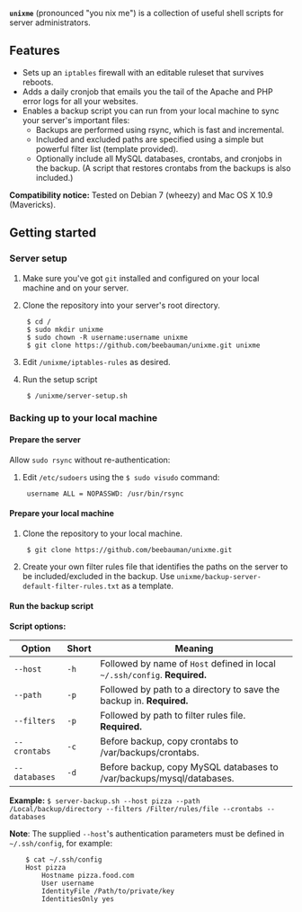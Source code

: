 **`unixme`** (pronounced "you nix me") is a collection of useful shell scripts for server administrators.

## Features

* Sets up an `iptables` firewall with an editable ruleset that survives reboots.
* Adds a daily cronjob that emails you the tail of the Apache and PHP error logs for all your websites.
* Enables a backup script you can run from your local machine to sync your server's important files:
	* Backups are performed using rsync, which is fast and incremental.
	* Included and excluded paths are specified using a simple but powerful filter list (template provided).
	* Optionally include all MySQL databases, crontabs, and cronjobs in the backup. (A script that restores crontabs from the backups is also included.)

**Compatibility notice:** Tested on Debian 7 (wheezy) and Mac OS X 10.9 (Mavericks).

## Getting started

### Server setup

1. Make sure you've got `git` installed and configured on your local machine and on your server.

1. Clone the repository into your server's root directory.
		
		$ cd /
		$ sudo mkdir unixme
		$ sudo chown -R username:username unixme
		$ git clone https://github.com/beebauman/unixme.git unixme

1. Edit `/unixme/iptables-rules` as desired.

1. Run the setup script

		$ /unixme/server-setup.sh

### Backing up to your local machine

#### Prepare the server

Allow `sudo rsync` without re-authentication:

1. Edit `/etc/sudoers` using the `$ sudo visudo` command:

		username ALL = NOPASSWD: /usr/bin/rsync

#### Prepare your local machine

1. Clone the repository to your local machine.
		
		$ git clone https://github.com/beebauman/unixme.git

1. Create your own filter rules file that identifies the paths on the server to be included/excluded in the backup. Use `unixme/backup-server-default-filter-rules.txt` as a template.

#### Run the backup script

**Script options:**

|Option         | Short| Meaning                                                                    |
|---------------|------|----------------------------------------------------------------------------|
|`--host`       |`-h`  | Followed by name of `Host` defined in local `~/.ssh/config`. **Required.** |
|`--path`       |`-p`  | Followed by path to a directory to save the backup in. **Required.**       |
|`--filters`    |`-p`  | Followed by path to filter rules file. **Required.**                       |
|`--crontabs`   |`-c`  | Before backup, copy crontabs to /var/backups/crontabs.                     |
|`--databases`  |`-d`  | Before backup, copy MySQL databases to /var/backups/mysql/databases.       |

**Example:** `$ server-backup.sh --host pizza --path /Local/backup/directory --filters /Filter/rules/file --crontabs --databases`

**Note**: The supplied `--host`'s authentication parameters must be defined in `~/.ssh/config`, for example:

		$ cat ~/.ssh/config
		Host pizza
			Hostname pizza.food.com
			User username
			IdentityFile /Path/to/private/key
  			IdentitiesOnly yes

















